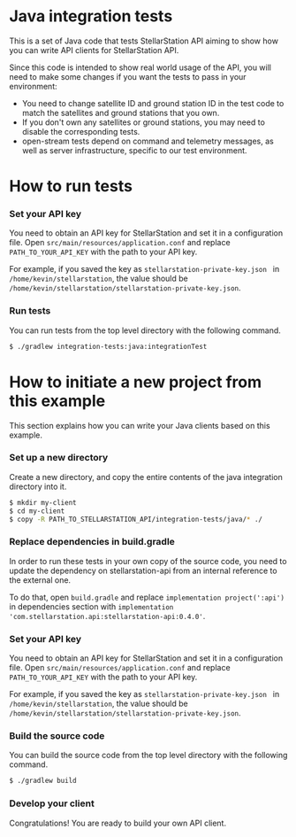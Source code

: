 # Java integration tests

This is a set of Java code that tests StellarStation API aiming to show how you can write API clients
for StellarStation API.

Since this code is intended to show real world usage of the API, you will need to make some changes
if you want the tests to pass in your environment:
  - You need to change satellite ID and ground station ID in the test code to match the satellites and ground
stations that you own.
  - If you don't own any satellites or ground stations, you may need to disable the corresponding tests.
  - open-stream tests depend on command and telemetry messages, as well as server infrastructure, specific to
our test environment.


# How to run tests


### Set your API key
You need to obtain an API key for StellarStation and set it in a configuration file. 
Open `src/main/resources/application.conf` and replace `PATH_TO_YOUR_API_KEY` with the path to your API key.

For example, if you saved the key as `stellarstation-private-key.json ` in `/home/kevin/stellarstation`, the value
should be `/home/kevin/stellarstation/stellarstation-private-key.json`.     
 

### Run tests
You can run tests from the top level directory with the following command.

```bash
$ ./gradlew integration-tests:java:integrationTest
```

# How to initiate a new project from this example
This section explains how you can write your Java clients based on this example.

### Set up a new directory
Create a new directory, and copy the entire contents of the java integration directory into it.

```bash
$ mkdir my-client
$ cd my-client
$ copy -R PATH_TO_STELLARSTATION_API/integration-tests/java/* ./
```

### Replace dependencies in build.gradle
In order to run these tests in your own copy of the source code, you need to update the dependency
on stellarstation-api from an internal reference to the external one.

To do that, open `build.gradle` and replace `implementation project(':api')` in dependencies section with
`implementation 'com.stellarstation.api:stellarstation-api:0.4.0'`.


### Set your API key
You need to obtain an API key for StellarStation and set it in a configuration file.
Open `src/main/resources/application.conf` and replace `PATH_TO_YOUR_API_KEY` with the path to your API key.

For example, if you saved the key as `stellarstation-private-key.json ` in `/home/kevin/stellarstation`, the value
should be `/home/kevin/stellarstation/stellarstation-private-key.json`.


### Build the source code
You can build the source code from the top level directory with the following command.

```bash
$ ./gradlew build
```

### Develop your client
Congratulations! You are ready to build your own API client.
